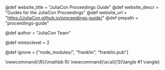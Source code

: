 <!--
Add here global page variables to use throughout your
website.
The website_* must be defined for the RSS to work
-->
@def website_title = "JuliaCon Proceedings Guide"
@def website_descr = "Guides for the JuliaCon Proceedings"
@def website_url   = "https://JuliaCon.github.io/proceedings-guide/"
@def prepath   = "proceedings-guide"

@def author = "JuliaCon Team"

@def mintoclevel = 2

<!--
Add here files or directories that should be ignored by Franklin, otherwise
these files might be copied and, if markdown, processed by Franklin which
you might not want. Indicate directories by ending the name with a `/`.
-->
@def ignore = ["node_modules/", "franklin", "franklin.pub"]

<!--
Add here global latex commands to use throughout your
pages. It can be math commands but does not need to be.
For instance:
* \newcommand{\phrase}{This is a long phrase to copy.}
-->
\newcommand{\R}{\mathbb R}
\newcommand{\scal}[1]{\langle #1 \rangle}
